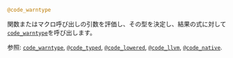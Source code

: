 ```julia
@code_warntype
```

関数またはマクロ呼び出しの引数を評価し、その型を決定し、結果の式に対して[`code_warntype`](@ref)を呼び出します。

参照: [`code_warntype`](@ref), [`@code_typed`](@ref), [`@code_lowered`](@ref), [`@code_llvm`](@ref), [`@code_native`](@ref).
